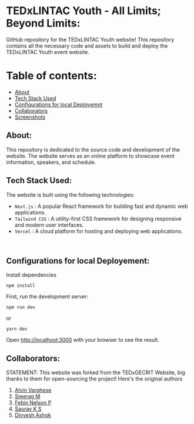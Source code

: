 # TEDxLINTAC Youth - All Limits; Beyond Limits:

GitHub repository for the TEDxLINTAC Youth website! This repository contains all the necessary code and assets to build and deploy the TEDxLINTAC Youth event website.

# Table of contents:

- [About](#about)
- [Tech Stack Used](#tech-stack-used)
- [Configurations for local Deployemnt](#configurations-for-local-deployement)
- [Collaborators](#collaborators)
- [Screenshots](#screenshots)

## About:

This repository is dedicated to the source code and development of the website. The website serves as an online platform to showcase event information, speakers, and schedule.

## Tech Stack Used:

The website is built using the following technologies:

- `Next.js` : A popular React framework for building fast and dynamic web applications.
- `Tailwind CSS` : A utility-first CSS framework for designing responsive and modern user interfaces.
- `Vercel` : A cloud platform for hosting and deploying web applications.

<br/>

## Configurations for local Deployement:

Install dependencies

```
npm install
```

First, run the development server:

```
npm run dev
```

or

```
yarn dev
```

Open [http://localhost:3000](http://localhost:3000) with your browser to see the result.

## Collaborators:

STATEMENT: This website was forked from the TEDxGECRIT Website, big thanks to them for open-sourcing the project! Here's the original authors 

1. [Alvin Varghese](https://github.com/alvin1904)
2. [Sreerag M](https://github.com/sm0483)
3. [Febin Nelson P](https://github.com/fbn776)
4. [Saurav K S](https://github.com/Saurav-K-S)
5. [Divyesh Ashok](https://github.com/Divyesh-ashok)

